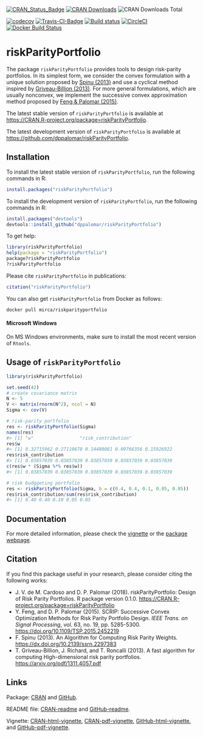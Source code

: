 <!-- README.md is generated from README.Rmd. Please edit that file -->
[![CRAN\_Status\_Badge](https://www.r-pkg.org/badges/version/riskParityPortfolio)](https://cran.r-project.org/package=riskParityPortfolio)
[![CRAN
Downloads](https://cranlogs.r-pkg.org/badges/riskParityPortfolio)](https://cran.r-project.org/package=riskParityPortfolio)
![CRAN Downloads
Total](https://cranlogs.r-pkg.org/badges/grand-total/riskParityPortfolio?color=brightgreen)

[![codecov](https://codecov.io/gh/mirca/riskParityPortfolio/branch/master/graph/badge.svg)](https://codecov.io/gh/mirca/riskParityPortfolio)
[![Travis-CI-Badge](https://travis-ci.org/mirca/riskParityPortfolio.svg?branch=master)](https://travis-ci.org/mirca/riskParityPortfolio)
[![Build
status](https://ci.appveyor.com/api/projects/status/dqjti1y461u7sjn8/branch/master?svg=true)](https://ci.appveyor.com/project/mirca/riskparityportfolio/branch/master)
[![CircleCI](https://circleci.com/gh/mirca/riskParityPortfolio.svg?style=svg)](https://circleci.com/gh/mirca/riskParityPortfolio)
[![Docker Build
Status](https://img.shields.io/docker/build/mirca/riskparityportfolio.svg)](https://hub.docker.com/r/mirca/riskparityportfolio/)

riskParityPortfolio
===================

The package `riskParityPortfolio` provides tools to design risk-parity
portfolios. In its simplest form, we consider the convex formulation
with a unique solution proposed by [Spinu
(2013)](https://dx.doi.org/10.2139/ssrn.2297383) and use a cyclical
method inspired by [Griveau-Billion
(2013)](https://arxiv.org/pdf/1311.4057.pdf). For more general
formulations, which are usually nonconvex, we implement the successive
convex approximation method proposed by [Feng & Palomar
(2015)](https://doi.org/10.1109/TSP.2015.2452219).

The latest stable version of `riskParityPortfolio` is available at
<https://CRAN.R-project.org/package=riskParityPortfolio>.

The latest development version of `riskParityPortfolio` is available at
<https://github.com/dppalomar/riskParityPortfolio>.

Installation
------------

To install the latest stable version of `riskParityPortfolio`, run the
following commands in R:

``` r
install.packages("riskParityPortfolio")
```

To install the development version of `riskParityPortfolio`, run the
following commands in R:

``` r
install.packages("devtools")
devtools::install_github("dppalomar/riskParityPortfolio")
```

To get help:

``` r
library(riskParityPortfolio)
help(package = "riskParityPortfolio")
package?riskParityPortfolio
?riskParityPortfolio
```

Please cite `riskParityPortfolio` in publications:

``` r
citation("riskParityPortfolio")
```

You can also get `riskParityPortfolio` from Docker as follows:

    docker pull mirca/riskparityportfolio

#### Microsoft Windows

On MS Windows environments, make sure to install the most recent version
of `Rtools`.

Usage of `riskParityPortfolio`
------------------------------

``` r
library(riskParityPortfolio)

set.seed(42)
# create covariance matrix
N <- 5
V <- matrix(rnorm(N^2), ncol = N)
Sigma <- cov(V)

# risk-parity portfolio
res <- riskParityPortfolio(Sigma)
names(res)
#> [1] "w"                 "risk_contribution"
res$w
#> [1] 0.32715962 0.27110678 0.14480081 0.09766356 0.15926922
res$risk_contribution
#> [1] 0.03857039 0.03857039 0.03857039 0.03857039 0.03857039
c(res$w * (Sigma %*% res$w))
#> [1] 0.03857039 0.03857039 0.03857039 0.03857039 0.03857039

# risk budggeting portfolio
res <- riskParityPortfolio(Sigma, b = c(0.4, 0.4, 0.1, 0.05, 0.05))
res$risk_contribution/sum(res$risk_contribution)
#> [1] 0.40 0.40 0.10 0.05 0.05
```

Documentation
-------------

For more detailed information, please check the
[vignette](https://htmlpreview.github.io/?https://github.com/dppalomar/riskParityPortfolio/blob/master/vignettes/RiskParityPortfolio.html)
or the [package webpage](https://mirca.github.io/riskParityPortfolio).

Citation
--------

If you find this package useful in your research, please consider citing
the following works:

-   J. V. de M. Cardoso and D. P. Palomar (2018). riskParityPortfolio:
    Design of Risk Parity Portfolios. R package version 0.1.0.
    <https://CRAN.R-project.org/package=riskParityPortfolio>
-   Y. Feng, and D. P. Palomar (2015). SCRIP: Successive Convex
    Optimization Methods for Risk Parity Portfolio Design. *IEEE Trans.
    on Signal Processing*, vol. 63, no. 19, pp. 5285-5300.
    <https://doi.org/10.1109/TSP.2015.2452219>
-   F. Spinu (2013). An Algorithm for Computing Risk Parity Weights.
    <https://dx.doi.org/10.2139/ssrn.2297383>
-   T. Griveau-Billion, J. Richard, and T. Roncalli (2013). A fast
    algorithm for computing High-dimensional risk parity portfolios.
    <https://arxiv.org/pdf/1311.4057.pdf>

Links
-----

Package: [CRAN](https://CRAN.R-project.org/package=riskParityPortfolio)
and [GitHub](https://github.com/dppalomar/riskParityPortfolio).

README file:
[CRAN-readme](https://cran.r-project.org/web/packages/riskParityPortfolio/readme/README.html)
and
[GitHub-readme](https://htmlpreview.github.io/?https://github.com/dppalomar/riskParityPortfolio/blob/master/README.html).

Vignette:
[CRAN-html-vignette](https://cran.r-project.org/web/packages/riskParityPortfolio/vignettes/RiskParityPortfolio.html),
[CRAN-pdf-vignette](https://cran.r-project.org/web/packages/riskParityPortfolio/vignettes/RiskParityPortfolio-pdf.pdf),
[GitHub-html-vignette](https://htmlpreview.github.io/?https://github.com/dppalomar/riskParityPortfolio/blob/master/vignettes/RiskParityPortfolio.html),
and
[GitHub-pdf-vignette](https://docs.google.com/viewer?url=https://github.com/dppalomar/riskParityPortfolio/raw/master/vignettes/RiskParityPortfolio-pdf.pdf).
